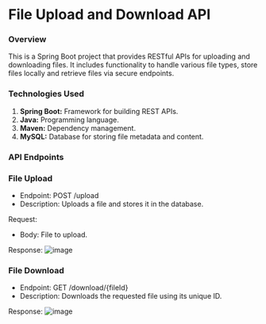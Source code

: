 #  File Upload and Download API

### Overview
This is a Spring Boot project that provides RESTful APIs for uploading and downloading files. It includes functionality to handle various file types, store files locally  and retrieve files via secure endpoints.

### Technologies Used 
1. **Spring Boot:** Framework for building REST APIs.
2. **Java:** Programming language.
3. **Maven:** Dependency management.
4. **MySQL:** Database for storing file metadata and content.

### API Endpoints

### File Upload
- Endpoint: POST /upload
- Description: Uploads a file and stores it in the database.
  
Request:
- Body: File to upload.

Response:
  ![image](https://github.com/user-attachments/assets/2e18755c-d5e6-4974-9614-b02665d6bdc7)

### File Download
- Endpoint: GET /download/{fileId}
- Description: Downloads the requested file using its unique ID.

Response: 
![image](https://github.com/user-attachments/assets/360572b9-034d-4043-8cf4-288a4a8adf92)



